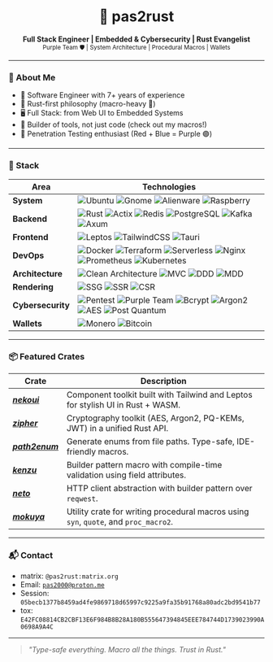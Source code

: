 <h1 align="center">🦀 pas2rust</h1>

<p align="center">
  <b>Full Stack Engineer | Embedded & Cybersecurity | Rust Evangelist</b><br>
  <sub>Purple Team 🛡 | System Architecture | Procedural Macros | Wallets</sub>
</p>

---

### 🧠 About Me

- 🔧 Software Engineer with 7+ years of experience
- 🦀 Rust-first philosophy (macro-heavy 🧬)
- 🖥 Full Stack: from Web UI to Embedded Systems
- 🧱 Builder of tools, not just code (check out my macros!)
- 🧪 Penetration Testing enthusiast (Red + Blue = Purple 🟣)

---

### 🚀 Stack

| Area                      | Technologies |
|---------------------------|--------------|
| **System**                | ![Ubuntu](https://img.shields.io/badge/Ubuntu_Linux-0088cc?style=flat&logo=ubuntu&logoColor=white) ![Gnome](https://img.shields.io/badge/Gnome-4A86CF?style=flat&logo=gnome&logoColor=white) ![Alienware](https://img.shields.io/badge/Alienware-4300f5?style=flat&logo=alienware&logoColor=white) ![Raspberry](https://img.shields.io/badge/RaspberryPi-FF0000?style=flat&logo=raspberrypi&logoColor=white)|
| **Backend**               | ![Rust](https://img.shields.io/badge/Rust-black?style=flat&logo=rust&logoColor=white) ![Actix](https://img.shields.io/badge/Actix-4B5D67?style=flat&logo=actix&logoColor=white) ![Redis](https://img.shields.io/badge/Redis-DC382D?style=flat&logo=redis&logoColor=white) ![PostgreSQL](https://img.shields.io/badge/PostgreSQL-4169E1?style=flat&logo=postgresql&logoColor=white) ![Kafka](https://img.shields.io/badge/Kafka-231F20?style=flat&logo=apachekafka) ![Axum](https://img.shields.io/badge/Axum-purple?style=flat&logo=rocket&logoColor=white) |
| **Frontend**              | ![Leptos](https://img.shields.io/badge/Leptos-00c9a7?style=flat&logo=leptos&logoColor=white) ![TailwindCSS](https://img.shields.io/badge/Tailwind-38B2AC?style=flat&logo=tailwindcss&logoColor=white) ![Tauri](https://img.shields.io/badge/Tauri-EAB300?style=flat&logo=tauri&logoColor=white) |
| **DevOps**                | ![Docker](https://img.shields.io/badge/Docker-2496ED?style=flat&logo=docker&logoColor=white) ![Terraform](https://img.shields.io/badge/Terraform-7B42BC?style=flat&logo=terraform&logoColor=white) ![Serverless](https://img.shields.io/badge/Serverless-FD5750?style=flat&logo=serverless&logoColor=white) ![Nginx](https://img.shields.io/badge/Nginx-009639?style=flat&logo=nginx&logoColor=white) ![Prometheus](https://img.shields.io/badge/Prometheus-E6522C?style=flat&logo=prometheus&logoColor=white) ![Kubernetes](https://img.shields.io/badge/Kubernetes-326CE5?style=flat&logo=kubernetes&logoColor=white) |
| **Architecture**          | ![Clean Architecture](https://img.shields.io/badge/Clean_Architecture-purple?style=flat&logo=bnbchain&logoColor=white) ![MVC](https://img.shields.io/badge/MVC-purple?style=flat&logo=bnbchain&logoColor=white) ![DDD](https://img.shields.io/badge/DDD-purple?style=flat&logo=bnbchain&logoColor=white) ![MDD](https://img.shields.io/badge/MDD(Macro_Driven_Design)-purple?style=flat&logo=ebox) |
| **Rendering**             | ![SSG](https://img.shields.io/badge/SSG-purple?style=flat&logo=webpack&logoColor=white) ![SSR](https://img.shields.io/badge/SSR-purple?style=flat&logo=instructure&logoColor=white) ![CSR](https://img.shields.io/badge/CSR-purple?style=flat&logo=jetpackcompose&logoColor=white) |
| **Cybersecurity**         | ![Pentest](https://img.shields.io/badge/Pentest-black?style=flat&logo=hackaday) ![Purple Team](https://img.shields.io/badge/Purple_Team-800080?style=flat&logo=redhat) ![Bcrypt](https://img.shields.io/badge/Bcrypt-4A4A4A?style=flat&logo=keeweb&logoColor=white) ![Argon2](https://img.shields.io/badge/Argon2-darkred?style=flat&logo=keeweb&logoColor=white) ![AES](https://img.shields.io/badge/AES-orange?style=flat&logo=keeweb&logoColor=white) ![Post Quantum](https://img.shields.io/badge/Post_Quantum-red?style=flat&logo=keeweb&logoColor=white) |
| **Wallets**               | ![Monero](https://img.shields.io/badge/Monero-FF6600?style=flat&logo=monero&logoColor=white) ![Bitcoin](https://img.shields.io/badge/Bitcoin-EAB300?style=flat&logo=bitcoin&logoColor=white) |

---

### 📦 Featured Crates

| Crate | Description |
|------|-----------|
| **_[nekoui](https://github.com/pas2rust/nekoui)_** | Component toolkit built with Tailwind and Leptos for stylish UI in Rust + WASM. |
| **_[zipher](https://github.com/pas2rust/zipher)_** | Cryptography toolkit (AES, Argon2, PQ-KEMs, JWT) in a unified Rust API. |
| **_[path2enum](https://github.com/pas2rust/path2enum)_** | Generate enums from file paths. Type-safe, IDE-friendly macros. |
| **_[kenzu](https://github.com/pas2rust/kenzu)_** | Builder pattern macro with compile-time validation using field attributes. |
| **_[neto](https://github.com/pas2rust/neto)_** | HTTP client abstraction with builder pattern over `reqwest`. |
| **_[mokuya](https://github.com/pas2rust/mokuya)_** | Utility crate for writing procedural macros using `syn`, `quote`, and `proc_macro2`. |

---

### 📬 Contact

- matrix: `@pas2rust:matrix.org`
- Email: [`pas2000@proton.me`](mailto:pas2000@proton.me)
- Session: `05becb1377b8459ad4fe9869718d65997c9225a9fa35b91768a80adc2bd9541b77`
- tox: `E42FC08814CB2CBF13E6F984B8B28A180B555647394845EEE784744D1739023990A0698A9A4C`
---

> *"Type-safe everything. Macro all the things. Trust in Rust."*


